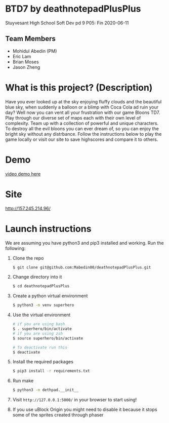 # BTD7 by deathnotepadPlusPlus
Stuyvesant High School
Soft Dev pd 9
P05: Fin
2020-06-11
## Team Members
  - Mohidul Abedin (PM)
  - Eric Lam
  - Brian Moses
  - Jason Zheng 
  
# What is this project? (Description)
Have you ever looked up at the sky enjoying fluffy clouds and the beautiful blue sky, when suddenly a balloon or a blimp with Coca Cola ad ruin your day? Well now you can vent all your frustration with our game Bloons TD7. 
Play through our diverse set of maps each with their own level of complexity.
Team up with a collection of powerful and unique characters.
To destroy all the evil bloons you can ever dream of, so you can enjoy the bright sky without any distrbance.
Follow the instructions below to play the game locally or visit our site to save highscores and compare it to others.


# Demo
[video demo here](https://youtu.be/MTIX3DdD7is)

# Site
http://157.245.214.96/

# Launch instructions
We are assuming you have python3 and pip3 installed and working.
Run the following:
1. Clone the repo
    ```bash
    $ git clone git@github.com:Mabedin00/deathnotepadPlusPlus.git
    ```
2. Change directory into it
    ```bash
    $ cd deathnotepadPlusPlus
    ```
3. Create a python virtual environment
    ```bash
    $ python3 -m venv superhero
    ``` 
4. Use the virtual environment
    ```bash
   # if you are using bash
   $ . superhero/bin/activate
   # if you are using zsh
   $ source superhero/bin/activate
   
   # To deactivate run this
   $ deactivate
   ```
5. Install the required packages
    ```bash
    $ pip3 install -r requirements.txt 
    ```
6. Run make
    ```bash
    $ python3 -m dethpad.__init__ 
    ```
7. Visit ```http://127.0.0.1:5000/``` in your browser to start using!

8. If you use uBlock Origin you might need to disable it because it stops some of the sprites created through phaser 
